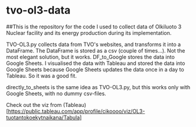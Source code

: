 # tvo-ol3-data

##This is the repository for the code I used to collect data of Olkiluoto 3 Nuclear facility and its energy production during its implementation.

TVO-OL3.py collects data from TVO's websites, and transforms it into a DataFrame. The DataFrame is stored as a csv (couple of times...). Not the most elegant solution, but it works.
DF_to_Google stores the data into Google Sheets. I visualised the data with Tableau and stored the data into Google Sheets because Google Sheets updates the data once in a day to Tableau.
So it was a good fit.

directly_to_sheets is the same idea as TVO-OL3.py, but this works only with Google Sheets, with no dummy csv-files.

Check out the viz from (Tableau)[https://public.tableau.com/app/profile/cikoooo/viz/OL3-tuotantokoekytnaikana/Tabula]

